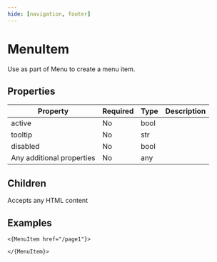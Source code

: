 ```yaml
---
hide: [navigation, footer]
---
```

# MenuItem

Use as part of Menu to create a menu item.

## Properties

| Property | Required | Type | Description |
|----------|----------|------|-------------|
|active|No|bool||
|tooltip|No|str||
|disabled|No|bool||
|Any additional properties|No|any||

## Children

Accepts any HTML content

## Examples

```
<{MenuItem href="/page1"}>

</{MenuItem}>
```